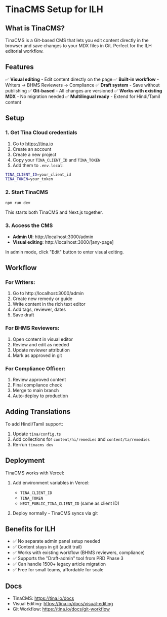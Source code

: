 # TinaCMS Setup for ILH

## What is TinaCMS?

TinaCMS is a Git-based CMS that lets you edit content directly in the browser and save changes to your MDX files in Git. Perfect for the ILH editorial workflow.

## Features

✅ **Visual editing** - Edit content directly on the page
✅ **Built-in workflow** - Writers → BHMS Reviewers → Compliance
✅ **Draft system** - Save without publishing
✅ **Git-based** - All changes are versioned
✅ **Works with existing MDX** - No migration needed
✅ **Multilingual ready** - Extend for Hindi/Tamil content

## Setup

### 1. Get Tina Cloud credentials

1. Go to https://tina.io
2. Create an account
3. Create a new project
4. Copy your `TINA_CLIENT_ID` and `TINA_TOKEN`
5. Add them to `.env.local`:

```bash
TINA_CLIENT_ID=your_client_id
TINA_TOKEN=your_token
```

### 2. Start TinaCMS

```bash
npm run dev
```

This starts both TinaCMS and Next.js together.

### 3. Access the CMS

- **Admin UI**: http://localhost:3000/admin
- **Visual editing**: http://localhost:3000/[any-page]

In admin mode, click "Edit" button to enter visual editing.

## Workflow

### For Writers:
1. Go to http://localhost:3000/admin
2. Create new remedy or guide
3. Write content in the rich text editor
4. Add tags, reviewer, dates
5. Save draft

### For BHMS Reviewers:
1. Open content in visual editor
2. Review and edit as needed
3. Update reviewer attribution
4. Mark as approved in git

### For Compliance Officer:
1. Review approved content
2. Final compliance check
3. Merge to main branch
4. Auto-deploy to production

## Adding Translations

To add Hindi/Tamil support:
1. Update `tina/config.ts`
2. Add collections for `content/hi/remedies` and `content/ta/remedies`
3. Re-run `tinacms dev`

## Deployment

TinaCMS works with Vercel:

1. Add environment variables in Vercel:
   - `TINA_CLIENT_ID`
   - `TINA_TOKEN`
   - `NEXT_PUBLIC_TINA_CLIENT_ID` (same as client ID)

2. Deploy normally - TinaCMS syncs via git

## Benefits for ILH

- ✅ No separate admin panel setup needed
- ✅ Content stays in git (audit trail)
- ✅ Works with existing workflow (BHMS reviewers, compliance)
- ✅ Supports the "Draft-admin" tool from PRD Phase 3
- ✅ Can handle 1500+ legacy article migration
- ✅ Free for small teams, affordable for scale

## Docs

- TinaCMS: https://tina.io/docs
- Visual Editing: https://tina.io/docs/visual-editing
- Git Workflow: https://tina.io/docs/git-workflow

